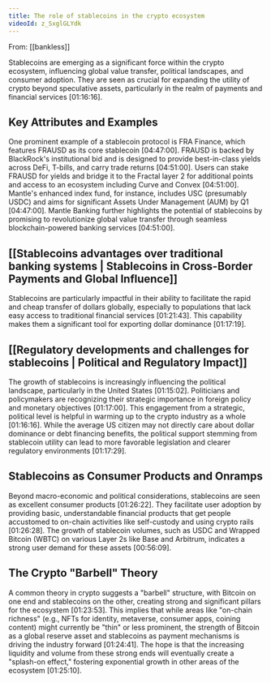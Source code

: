 ```yaml
---
title: The role of stablecoins in the crypto ecosystem
videoId: z_SxglGLYdk
---
```


From: [[bankless]] <br/> 

Stablecoins are emerging as a significant force within the crypto ecosystem, influencing global value transfer, political landscapes, and consumer adoption. They are seen as crucial for expanding the utility of crypto beyond speculative assets, particularly in the realm of payments and financial services <a class="yt-timestamp" data-t="01:16:16">[01:16:16]</a>.

## Key Attributes and Examples

One prominent example of a stablecoin protocol is FRA Finance, which features FRAUSD as its core stablecoin <a class="yt-timestamp" data-t="04:47:00">[04:47:00]</a>. FRAUSD is backed by BlackRock's institutional bid and is designed to provide best-in-class yields across DeFi, T-bills, and carry trade returns <a class="yt-timestamp" data-t="04:51:00">[04:51:00]</a>. Users can stake FRAUSD for yields and bridge it to the Fractal layer 2 for additional points and access to an ecosystem including Curve and Convex <a class="yt-timestamp" data-t="04:51:00">[04:51:00]</a>. Mantle's enhanced index fund, for instance, includes USC (presumably USDC) and aims for significant Assets Under Management (AUM) by Q1 <a class="yt-timestamp" data-t="04:47:00">[04:47:00]</a>. Mantle Banking further highlights the potential of stablecoins by promising to revolutionize global value transfer through seamless blockchain-powered banking services <a class="yt-timestamp" data-t="04:51:00">[04:51:00]</a>.

## [[Stablecoins advantages over traditional banking systems | Stablecoins in Cross-Border Payments and Global Influence]]

Stablecoins are particularly impactful in their ability to facilitate the rapid and cheap transfer of dollars globally, especially to populations that lack easy access to traditional financial services <a class="yt-timestamp" data-t="01:21:43">[01:21:43]</a>. This capability makes them a significant tool for exporting dollar dominance <a class="yt-timestamp" data-t="01:17:19">[01:17:19]</a>.

## [[Regulatory developments and challenges for stablecoins | Political and Regulatory Impact]]

The growth of stablecoins is increasingly influencing the political landscape, particularly in the United States <a class="yt-timestamp" data-t="01:15:02">[01:15:02]</a>. Politicians and policymakers are recognizing their strategic importance in foreign policy and monetary objectives <a class="yt-timestamp" data-t="01:17:00">[01:17:00]</a>. This engagement from a strategic, political level is helpful in warming up to the crypto industry as a whole <a class="yt-timestamp" data-t="01:16:16">[01:16:16]</a>. While the average US citizen may not directly care about dollar dominance or debt financing benefits, the political support stemming from stablecoin utility can lead to more favorable legislation and clearer regulatory environments <a class="yt-timestamp" data-t="01:17:29">[01:17:29]</a>.

## Stablecoins as Consumer Products and Onramps

Beyond macro-economic and political considerations, stablecoins are seen as excellent consumer products <a class="yt-timestamp" data-t="01:26:22">[01:26:22]</a>. They facilitate user adoption by providing basic, understandable financial products that get people accustomed to on-chain activities like self-custody and using crypto rails <a class="yt-timestamp" data-t="01:26:28">[01:26:28]</a>. The growth of stablecoin volumes, such as USDC and Wrapped Bitcoin (WBTC) on various Layer 2s like Base and Arbitrum, indicates a strong user demand for these assets <a class="yt-timestamp" data-t="00:56:09">[00:56:09]</a>.

## The Crypto "Barbell" Theory

A common theory in crypto suggests a "barbell" structure, with Bitcoin on one end and stablecoins on the other, creating strong and significant pillars for the ecosystem <a class="yt-timestamp" data-t="01:23:53">[01:23:53]</a>. This implies that while areas like "on-chain richness" (e.g., NFTs for identity, metaverse, consumer apps, coining content) might currently be "thin" or less prominent, the strength of Bitcoin as a global reserve asset and stablecoins as payment mechanisms is driving the industry forward <a class="yt-timestamp" data-t="01:24:41">[01:24:41]</a>. The hope is that the increasing liquidity and volume from these strong ends will eventually create a "splash-on effect," fostering exponential growth in other areas of the ecosystem <a class="yt-timestamp" data-t="01:25:10">[01:25:10]</a>.